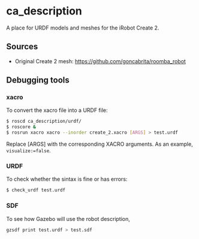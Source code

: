 # ca_description

A place for URDF models and meshes for the iRobot Create 2.

## Sources

* Original Create 2 mesh:  https://github.com/goncabrita/roomba_robot


## Debugging tools

### xacro

To convert the xacro file into a URDF file:
```bash
$ roscd ca_description/urdf/
$ roscore &
$ rosrun xacro xacro --inorder create_2.xacro [ARGS] > test.urdf
```
Replace [ARGS] with the corresponding XACRO arguments. As an example, `visualize:=false`.

### URDF

To check whether the sintax is fine or has errors:
```bash
$ check_urdf test.urdf
```

### SDF

To see how Gazebo will use the robot description,
```bash
gzsdf print test.urdf > test.sdf
```
